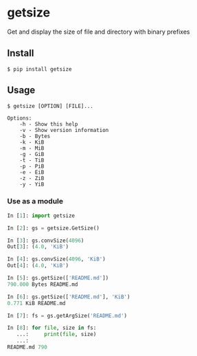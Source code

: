 # getsize
Get and display the size of file and directory with binary prefixes

## Install

`$ pip install getsize`

## Usage

`$ getsize [OPTION] [FILE]...`

```
Options:
    -h - Show this help
    -v - Show version information
    -b - Bytes
    -k - KiB
    -m - MiB
    -g - GiB
    -t - TiB
    -p - PiB
    -e - EiB
    -z - ZiB
    -y - YiB
```

### Use as a module

```python
In [1]: import getsize

In [2]: gs = getsize.GetSize()

In [3]: gs.convSize(4096)
Out[3]: (4.0, 'KiB')

In [4]: gs.convSize(4096, 'KiB')
Out[4]: (4.0, 'KiB')

In [5]: gs.getSize(['README.md'])
790.000 Bytes README.md

In [6]: gs.getSize(['README.md'], 'KiB')
0.771 KiB README.md

In [7]: fs = gs.getArgSize('README.md')

In [8]: for file, size in fs:
   ...:     print(file, size)
   ...:
README.md 790

```
